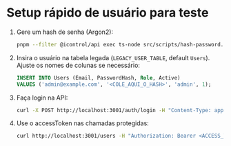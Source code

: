 # Setup rápido de usuário para teste

1. Gere um hash de senha (Argon2):
   ```bash
   pnpm --filter @icontrol/api exec ts-node src/scripts/hash-password.ts suaSenhaForte
   ```

2. Insira o usuário na tabela legada (`LEGACY_USER_TABLE`, default `Users`). Ajuste os nomes de colunas se necessário:
   ```sql
   INSERT INTO Users (Email, PasswordHash, Role, Active)
   VALUES ('admin@example.com', '<COLE_AQUI_O_HASH>', 'admin', 1);
   ```

3. Faça login na API:
   ```bash
   curl -X POST http://localhost:3001/auth/login -H "Content-Type: application/json" -d '{"email":"admin@example.com","password":"suaSenhaForte"}'
   ```

4. Use o accessToken nas chamadas protegidas:
   ```bash
   curl http://localhost:3001/users -H "Authorization: Bearer <ACCESS_TOKEN>"
   ```






